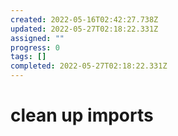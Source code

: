 ```yaml
---
created: 2022-05-16T02:42:27.738Z
updated: 2022-05-27T02:18:22.331Z
assigned: ""
progress: 0
tags: []
completed: 2022-05-27T02:18:22.331Z
---
```


# clean up imports
